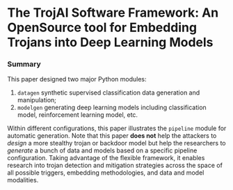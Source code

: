 # The TrojAI Software Framework: An OpenSource tool for Embedding Trojans into Deep Learning Models

### Summary

This paper designed two major Python modules:

1. `datagen` synthetic supervised classification data generation and
   manipulation;
2. `modelgen` generating deep learning models including classification model,
   reinforcement learning model, etc.

Within different configurations, this paper illustrates the `pipeline` module
for automatic generation. Note that this paper **does not** help the attackers
to _design_ a more stealthy trojan or backdoor model but help the researchers to
_generate_ a bunch of data and models based on a specific pipeline
configuration. Taking advantage of the flexible framework, it enables research
into trojan detection and mitigation strategies across the space of all possible
triggers, embedding methodologies, and data and model modalities. 
